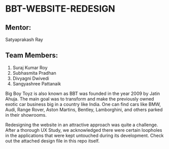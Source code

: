 # BBT-WEBSITE-REDESIGN
## Mentor:
Satyaprakash Ray

## Team Members:
1. Suraj Kumar Roy
2. Subhasmita Pradhan
3. Divyagni Dwivedi
4. Sangyashree Pattanaik

Big Boy Toyz is also known as BBT was founded in the year 2009 by Jatin Ahuja. The main goal was to transform and make the previously owned exotic car business big in a country like India. One can find cars like BMW, Audi, Range Rover, Aston Martins, Bentley, Lamborghini, and others parked in their showrooms.

Redesigning the website in an attractive approach was quite a challenge. After a thorough UX Study, we acknowledged there were certain loopholes in the applications that were kept untouched during its development. Check out the attached design file in this repo itself.
